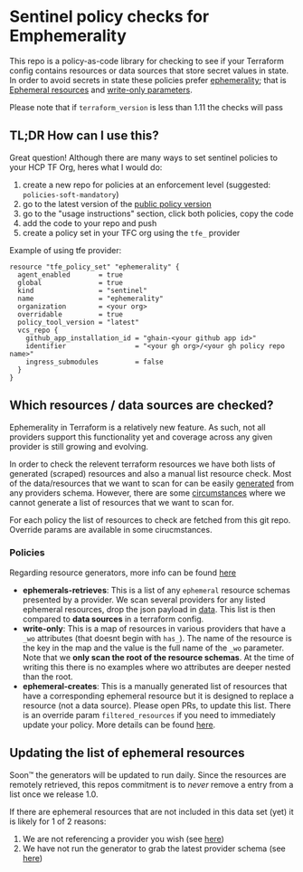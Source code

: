 # Sentinel policy checks for Emphemerality

This repo is a policy-as-code library for checking to see if your Terraform config contains resources or data sources that store secret values in state. In order to avoid secrets in state these policies prefer [ephemerality](https://www.hashicorp.com/en/blog/ephemeral-values-in-terraform); that is [Ephemeral resources](https://developer.hashicorp.com/terraform/language/resources/ephemeral) and [write-only parameters](https://developer.hashicorp.com/terraform/language/resources/ephemeral/write-only).

Please note that if `terraform_version` is less than 1.11 the checks will pass

## TL;DR How can I use this?

Great question! Although there are many ways to set sentinel policies to your HCP TF Org, heres what I would do:
1. create a new repo for policies at an enforcement level (suggested: `policies-soft-mandatory`)
2. go to the latest version of the [public policy version](https://registry.terraform.io/policies/drewmullen/ephemerality/0.0.2)
3. go to the "usage instructions" section, click both policies, copy the code
4. add the code to your repo and push
5. create a policy set in your TFC org using the `tfe_` provider

Example of using tfe provider:
```hcl
resource "tfe_policy_set" "ephemerality" {
  agent_enabled       = true
  global              = true
  kind                = "sentinel"
  name                = "ephemerality"
  organization        = <your org>
  overridable         = true
  policy_tool_version = "latest"
  vcs_repo {
    github_app_installation_id = "ghain-<your github app id>"
    identifier                 = "<your gh org>/<your gh policy repo name>"
    ingress_submodules         = false
  }
}
```

## Which resources / data sources are checked?

Ephemerality in Terraform is a relatively new feature. As such, not all providers support this functionality yet and coverage across any given provider is still growing and evolving.

In order to check the relevent terraform resources we have both lists of generated (scraped) resources and also a manual list resource check. Most of the data/resources that we want to scan for can be easily [generated](https://github.com/drewmullen/policy-library-ephemerality/blob/main/generators/ephemeral_resources/README.md?plain=1#L7) from any providers schema. However, there are some [circumstances](https://github.com/drewmullen/policy-library-ephemerality/issues/3) where we cannot generate a list of resources that we want to scan for.

For each policy the list of resources to check are fetched from this git repo. Override params are available in some cirucmstances.

### Policies

Regarding resource generators, more info can be found [here](https://github.com/drewmullen/policy-library-ephemerality/tree/main/generators/ephemeral_resources)

- **ephemerals-retrieves**: This is a list of any `ephemeral` resource schemas presented by a provider. We scan several providers for any listed ephemeral resources, drop the json payload in [data](https://github.com/drewmullen/policy-library-ephemerality/tree/main/data). This list is then compared to **data sources** in a terraform config. 
- **write-only**: This is a map of resources in various providers that have a `_wo` attributes (that doesnt begin with `has_`). The name of the resource is the key in the map and the value is the full name of the `_wo` parameter. Note that we **only scan the root of the resource schemas**. At the time of writing this there is no examples where wo attributes are deeper nested than the root.
- **ephemeral-creates**: This is a manually generated list of resources that have a corresponding ephemeral resource but it is designed to replace a resource (not a data source). Please open PRs, to update this list. There is an override param `filtered_resources` if you need to immediately update your policy. More details can be found [here](https://github.com/drewmullen/policy-library-ephemerality/issues/3).


## Updating the list of ephemeral resources

Soon™ the generators will be updated to run daily. Since the resources are remotely retrieved, this repos commitment is to _never_ remove a entry from a list once we release 1.0.

If there are ephemeral resources that are not included in this data set (yet) it is likely for 1 of 2 reasons:
1. We are not referencing a provider you wish (see [here](https://github.com/drewmullen/policy-library-tfe-terraform/blob/main/generators/ephemeral_resources/providers.tf))
1. We have not run the generator to grab the latest provider schema (see [here](https://github.com/drewmullen/policy-library-tfe-terraform/tree/main/data))
